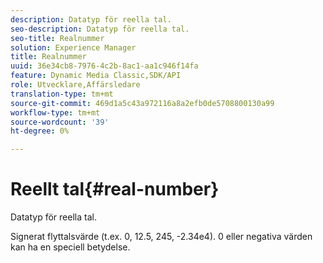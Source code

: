 ```yaml
---
description: Datatyp för reella tal.
seo-description: Datatyp för reella tal.
seo-title: Realnummer
solution: Experience Manager
title: Realnummer
uuid: 36e34cb8-7976-4c2b-8ac1-aa1c946f14fa
feature: Dynamic Media Classic,SDK/API
role: Utvecklare,Affärsledare
translation-type: tm+mt
source-git-commit: 469d1a5c43a972116a8a2efb0de5708800130a99
workflow-type: tm+mt
source-wordcount: '39'
ht-degree: 0%

---
```



# Reellt tal{#real-number}

Datatyp för reella tal.

Signerat flyttalsvärde (t.ex. 0, 12.5, 245, -2.34e4). 0 eller negativa värden kan ha en speciell betydelse.